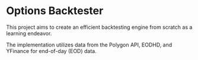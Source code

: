 # Options Backtester

This project aims to create an efficient backtesting engine from scratch as a learning endeavor.

The implementation utilizes data from the Polygon API, EODHD, and YFinance for end-of-day (EOD) data.